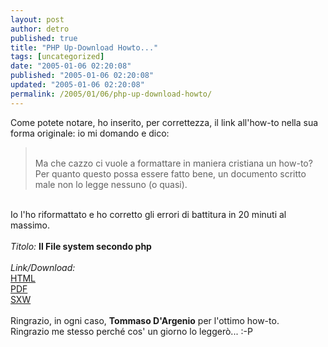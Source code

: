 ```yaml
---
layout: post
author: detro
published: true
title: "PHP Up-Download Howto..."
tags: [uncategorized]
date: "2005-01-06 02:20:08"
published: "2005-01-06 02:20:08"
updated: "2005-01-06 02:20:08"
permalink: /2005/01/06/php-up-download-howto/
---
```


<div style="clear:both;"></div>Come potete notare, ho inserito, per correttezza, il link all'how-to nella sua forma originale: io mi domando e dico:<br /><blockquote><br />Ma che cazzo ci vuole a formattare in maniera cristiana un how-to?<br />Per quanto questo possa essere fatto bene, un documento scritto male non lo legge nessuno (o quasi).<br /></blockquote><br />Io l'ho riformattato e ho corretto gli errori di battitura in 20 minuti al massimo.<br /><br /><span style="font-style:italic;">Titolo:</span> <span style="font-weight:bold;">Il File system secondo php</span><br /><br /><span style="font-style:italic;">Link/Download:</span> <br /><a href="http://www.mandolinux.org/detro/downloads/FileSystemSecondoPHP.html" title="HTML Version" target="_new">HTML</a><br /><a href="http://www.mandolinux.org/detro/downloads/FileSystemSecondoPHP.pdf" title="PDF Version" target="_new">PDF</a><br /><a href="http://www.mandolinux.org/detro/downloads/FileSystemSecondoPHP.sxw" title="SXW (Open Office) Version" target="_new">SXW</a><br /><br />Ringrazio, in ogni caso, <span style="font-weight:bold;">Tommaso D'Argenio</span> per l'ottimo how-to.<br />Ringrazio me stesso perché cos' un giorno lo leggerò... :-P<div style="clear:both; padding-bottom: 0.25em;"></div>
